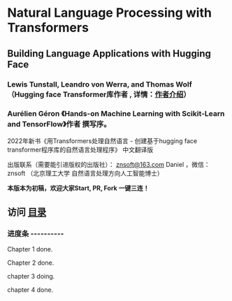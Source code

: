 # Natural Language Processing with Transformers

## Building Language Applications with Hugging Face 

### Lewis Tunstall, Leandro von Werra, and Thomas Wolf  （Hugging face Transformer库作者 , 详情：[作者介绍](authors.md)）
### Aurélien Géron 《Hands-on Machine Learning with Scikit-Learn and TensorFlow》作者 撰写序。


2022年新书《用Transformers处理自然语言 - 创建基于hugging face transformer程序库的自然语言处理程序》 中文翻译版


出版联系（需要能引进版权的出版社）： znsoft@163.com   Daniel ，微信： znsoft （北京理工大学 自然语言处理方向人工智能博士）



**本版本为初稿，欢迎大家Start, PR, Fork 一键三连！**


## 访问 [目录](toc.md)

### 进度条 ----------

Chapter 1 done.

Chapter 2 done.

chapter 3 doing.

chapter 4 done.

